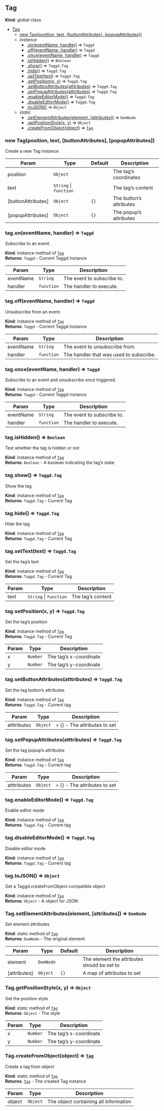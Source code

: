 <a name="Tag"></a>

## Tag
**Kind**: global class  

* [Tag](#Tag)
    * [new Tag(position, text, [buttonAttributes], [popupAttributes])](#new_Tag_new)
    * _instance_
        * [.on(eventName, handler)](#Tag+on) ⇒ <code>Taggd</code>
        * [.off(eventName, handler)](#Tag+off) ⇒ <code>Taggd</code>
        * [.once(eventName, handler)](#Tag+once) ⇒ <code>Taggd</code>
        * [.isHidden()](#Tag+isHidden) ⇒ <code>Boolean</code>
        * [.show()](#Tag+show) ⇒ <code>Taggd.Tag</code>
        * [.hide()](#Tag+hide) ⇒ <code>Taggd.Tag</code>
        * [.setText(text)](#Tag+setText) ⇒ <code>Taggd.Tag</code>
        * [.setPosition(x, y)](#Tag+setPosition) ⇒ <code>Taggd.Tag</code>
        * [.setButtonAttributes(atttributes)](#Tag+setButtonAttributes) ⇒ <code>Taggd.Tag</code>
        * [.setPopupAttributes(atttributes)](#Tag+setPopupAttributes) ⇒ <code>Taggd.Tag</code>
        * [.enableEditorMode()](#Tag+enableEditorMode) ⇒ <code>Taggd.Tag</code>
        * [.disableEditorMode()](#Tag+disableEditorMode) ⇒ <code>Taggd.Tag</code>
        * [.toJSON()](#Tag+toJSON) ⇒ <code>Object</code>
    * _static_
        * [.setElementAttributes(element, [attributes])](#Tag.setElementAttributes) ⇒ <code>DomNode</code>
        * [.getPositionStyle(x, y)](#Tag.getPositionStyle) ⇒ <code>Object</code>
        * [.createFromObject(object)](#Tag.createFromObject) ⇒ [<code>Tag</code>](#Tag)

<a name="new_Tag_new"></a>

### new Tag(position, text, [buttonAttributes], [popupAttributes])
Create a new Tag instance


| Param | Type | Default | Description |
| --- | --- | --- | --- |
| position | <code>Object</code> |  | The tag’s coordinates |
| text | <code>String</code> \| <code>function</code> |  | The tag’s content |
| [buttonAttributes] | <code>Object</code> | <code>{}</code> | The button’s attributes |
| [popupAttributes] | <code>Object</code> | <code>{}</code> | The popup’s attributes |

<a name="Tag+on"></a>

### tag.on(eventName, handler) ⇒ <code>Taggd</code>
Subscribe to an event.

**Kind**: instance method of [<code>Tag</code>](#Tag)  
**Returns**: <code>Taggd</code> - Current Taggd instance  

| Param | Type | Description |
| --- | --- | --- |
| eventName | <code>String</code> | The event to subscribe to. |
| handler | <code>function</code> | The handler to execute. |

<a name="Tag+off"></a>

### tag.off(eventName, handler) ⇒ <code>Taggd</code>
Unsubscribe from an event.

**Kind**: instance method of [<code>Tag</code>](#Tag)  
**Returns**: <code>Taggd</code> - Current Taggd instance  

| Param | Type | Description |
| --- | --- | --- |
| eventName | <code>String</code> | The event to unsubscribe from. |
| handler | <code>function</code> | The handler that was used to subscribe. |

<a name="Tag+once"></a>

### tag.once(eventName, handler) ⇒ <code>Taggd</code>
Subscribe to an event and unsubscribe once triggered.

**Kind**: instance method of [<code>Tag</code>](#Tag)  
**Returns**: <code>Taggd</code> - Current Taggd instance  

| Param | Type | Description |
| --- | --- | --- |
| eventName | <code>String</code> | The event to subscribe to. |
| handler | <code>function</code> | The handler to execute. |

<a name="Tag+isHidden"></a>

### tag.isHidden() ⇒ <code>Boolean</code>
Test whether the tag is hidden or not

**Kind**: instance method of [<code>Tag</code>](#Tag)  
**Returns**: <code>Boolean</code> - A boolean indicating the tag’s state  
<a name="Tag+show"></a>

### tag.show() ⇒ <code>Taggd.Tag</code>
Show the tag

**Kind**: instance method of [<code>Tag</code>](#Tag)  
**Returns**: <code>Taggd.Tag</code> - Current Tag  
<a name="Tag+hide"></a>

### tag.hide() ⇒ <code>Taggd.Tag</code>
Hide the tag

**Kind**: instance method of [<code>Tag</code>](#Tag)  
**Returns**: <code>Taggd.Tag</code> - Current Tag  
<a name="Tag+setText"></a>

### tag.setText(text) ⇒ <code>Taggd.Tag</code>
Set the tag’s text

**Kind**: instance method of [<code>Tag</code>](#Tag)  
**Returns**: <code>Taggd.Tag</code> - Current Tag  

| Param | Type | Description |
| --- | --- | --- |
| text | <code>String</code> \| <code>function</code> | The tag’s content |

<a name="Tag+setPosition"></a>

### tag.setPosition(x, y) ⇒ <code>Taggd.Tag</code>
Set the tag’s position

**Kind**: instance method of [<code>Tag</code>](#Tag)  
**Returns**: <code>Taggd.Tag</code> - Current Tag  

| Param | Type | Description |
| --- | --- | --- |
| x | <code>Number</code> | The tag’s x-coordinate |
| y | <code>Number</code> | The tag’s y-coordinate |

<a name="Tag+setButtonAttributes"></a>

### tag.setButtonAttributes(atttributes) ⇒ <code>Taggd.Tag</code>
Set the tag button’s attributes

**Kind**: instance method of [<code>Tag</code>](#Tag)  
**Returns**: <code>Taggd.Tag</code> - Current tag  

| Param | Type | Description |
| --- | --- | --- |
| atttributes | <code>Object</code> | = {} - The attributes to set |

<a name="Tag+setPopupAttributes"></a>

### tag.setPopupAttributes(atttributes) ⇒ <code>Taggd.Tag</code>
Set the tag popup’s attributes

**Kind**: instance method of [<code>Tag</code>](#Tag)  
**Returns**: <code>Taggd.Tag</code> - Current tag  

| Param | Type | Description |
| --- | --- | --- |
| atttributes | <code>Object</code> | = {} - The attributes to set |

<a name="Tag+enableEditorMode"></a>

### tag.enableEditorMode() ⇒ <code>Taggd.Tag</code>
Enable editor mode

**Kind**: instance method of [<code>Tag</code>](#Tag)  
**Returns**: <code>Taggd.Tag</code> - Current tag  
<a name="Tag+disableEditorMode"></a>

### tag.disableEditorMode() ⇒ <code>Taggd.Tag</code>
Disable editor mode

**Kind**: instance method of [<code>Tag</code>](#Tag)  
**Returns**: <code>Taggd.Tag</code> - Current tag  
<a name="Tag+toJSON"></a>

### tag.toJSON() ⇒ <code>Object</code>
Get a Taggd.createFromObject-compatible object

**Kind**: instance method of [<code>Tag</code>](#Tag)  
**Returns**: <code>Object</code> - A object for JSON  
<a name="Tag.setElementAttributes"></a>

### Tag.setElementAttributes(element, [attributes]) ⇒ <code>DomNode</code>
Set element attributes

**Kind**: static method of [<code>Tag</code>](#Tag)  
**Returns**: <code>DomNode</code> - The original element  

| Param | Type | Default | Description |
| --- | --- | --- | --- |
| element | <code>DomNode</code> |  | The element the attributes should be set to |
| [attributes] | <code>Object</code> | <code>{}</code> | A map of attributes to set |

<a name="Tag.getPositionStyle"></a>

### Tag.getPositionStyle(x, y) ⇒ <code>Object</code>
Get the position style

**Kind**: static method of [<code>Tag</code>](#Tag)  
**Returns**: <code>Object</code> - The style  

| Param | Type | Description |
| --- | --- | --- |
| x | <code>Number</code> | The tag’s x-coordinate |
| y | <code>Number</code> | The tag’s y-coordinate |

<a name="Tag.createFromObject"></a>

### Tag.createFromObject(object) ⇒ [<code>Tag</code>](#Tag)
Create a tag from object

**Kind**: static method of [<code>Tag</code>](#Tag)  
**Returns**: [<code>Tag</code>](#Tag) - The created Tag instance  

| Param | Type | Description |
| --- | --- | --- |
| object | <code>Object</code> | The object containing all information |

